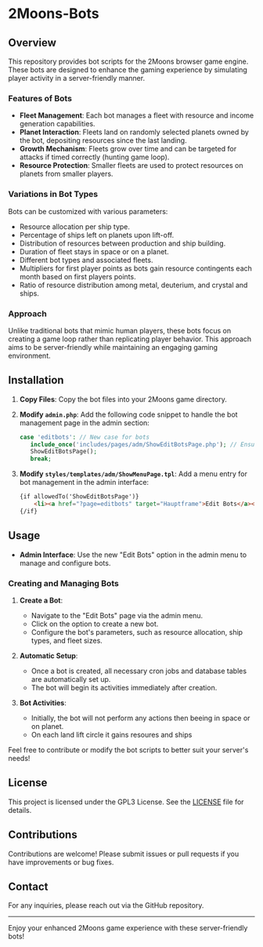 # 2Moons-Bots

## Overview
This repository provides bot scripts for the 2Moons browser game engine. These bots are designed to enhance the gaming experience by simulating player activity in a server-friendly manner.

### Features of Bots
- **Fleet Management**: Each bot manages a fleet with resource and income generation capabilities.
- **Planet Interaction**: Fleets land on randomly selected planets owned by the bot, depositing resources since the last landing.
- **Growth Mechanism**: Fleets grow over time and can be targeted for attacks if timed correctly (hunting game loop).
- **Resource Protection**: Smaller fleets are used to protect resources on planets from smaller players.

### Variations in Bot Types
Bots can be customized with various parameters:
- Resource allocation per ship type.
- Percentage of ships left on planets upon lift-off.
- Distribution of resources between production and ship building.
- Duration of fleet stays in space or on a planet.
- Different bot types and associated fleets.
- Multipliers for first player points as bots gain resource contingents each month based on first players points.
- Ratio of resource distribution among metal, deuterium, and crystal and ships.

### Approach
Unlike traditional bots that mimic human players, these bots focus on creating a game loop rather than replicating player behavior. This approach aims to be server-friendly while maintaining an engaging gaming environment.

## Installation

1. **Copy Files**: Copy the bot files into your 2Moons game directory.
   
2. **Modify `admin.php`**:
   Add the following code snippet to handle the bot management page in the admin section:
    ```php
    case 'editbots': // New case for bots
       include_once('includes/pages/adm/ShowEditBotsPage.php'); // Ensure this file exists
       ShowEditBotsPage();
       break;
    ```

3. **Modify `styles/templates/adm/ShowMenuPage.tpl`**:
   Add a menu entry for bot management in the admin interface:
   ```html
   {if allowedTo('ShowEditBotsPage')}
       <li><a href="?page=editbots" target="Hauptframe">Edit Bots</a></li>
   {/if}
   ```

## Usage

- **Admin Interface**: Use the new "Edit Bots" option in the admin menu to manage and configure bots.

### Creating and Managing Bots
1. **Create a Bot**:
   - Navigate to the "Edit Bots" page via the admin menu.
   - Click on the option to create a new bot.
   - Configure the bot's parameters, such as resource allocation, ship types, and fleet sizes.

2. **Automatic Setup**:
   - Once a bot is created, all necessary cron jobs and database tables are automatically set up.
   - The bot will begin its activities immediately after creation.

3. **Bot Activities**:
   - Initially, the bot will not perform any actions then beeing in space or on planet.
   - On each land lift circle it gains resoures and ships

Feel free to contribute or modify the bot scripts to better suit your server's needs!

## License
This project is licensed under the GPL3 License. See the [LICENSE](LICENSE) file for details.

## Contributions
Contributions are welcome! Please submit issues or pull requests if you have improvements or bug fixes.
  
## Contact
For any inquiries, please reach out via the GitHub repository.

---

Enjoy your enhanced 2Moons game experience with these server-friendly bots!

